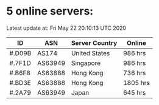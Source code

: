 # 5 online servers:

Latest update at: Fri May 22 20:10:13 UTC 2020

| ID | ASN | Server Country | Online |
| -- | --- | -------------- | ------ |
| #.D09B | AS174 | United States | 986 hrs |
| #.7F1D | AS63949 | Singapore | 986 hrs |
| #.B6F8 | AS63888 | Hong Kong | 736 hrs |
| #.BD3E | AS63888 | Hong Kong | 1805 hrs |
| #.2A79 | AS63949 | Japan | 645 hrs |

